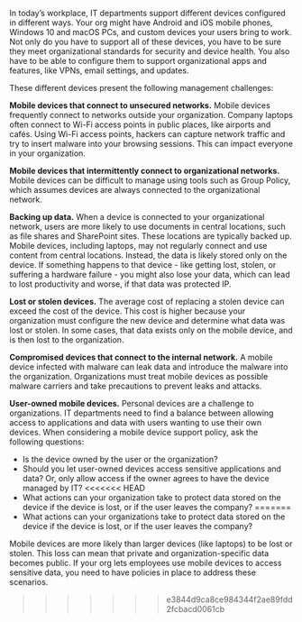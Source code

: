 In today’s workplace, IT departments support different devices configured in different ways. Your org might have Android and iOS mobile phones, Windows 10 and macOS PCs, and custom devices your users bring to work. Not only do you have to support all of these devices, you have to be sure they meet organizational standards for security and device health. You also have to be able to configure them to support organizational apps and features, like VPNs, email settings, and updates. 

These different devices present the following management challenges: 

**Mobile devices that connect to unsecured networks.** Mobile devices frequently connect to networks outside your organization. Company laptops often connect to Wi-Fi access points in public places, like airports and cafés. Using Wi-Fi access points, hackers can capture network traffic and try to insert malware into your browsing sessions. This can impact everyone in your organization.

**Mobile devices that intermittently connect to organizational networks.** Mobile devices can be difficult to manage using tools such as Group Policy, which assumes devices are always connected to the organizational network.

**Backing up data.** When a device is connected to your organizational network, users are more likely to use documents in central locations, such as file shares and SharePoint sites. These locations are typically backed up. Mobile devices, including laptops, may not regularly connect and use content from central locations. Instead, the data is likely stored only on the device. If something happens to that device - like getting lost, stolen, or suffering a hardware failure - you might also lose your data, which can lead to lost productivity and worse, if that data was protected IP.

**Lost or stolen devices.** The average cost of replacing a stolen device can exceed the cost of the device. This cost is higher because your organization must configure the new device and determine what data was lost or stolen. In some cases, that data exists only on the mobile device, and is then lost to the organization.

**Compromised devices that connect to the internal network.** A mobile device infected with malware can leak data and introduce the malware into the organization. Organizations must treat mobile devices as possible malware carriers and take precautions to prevent leaks and attacks.

**User-owned mobile devices.** Personal devices are a challenge to organizations. IT departments need to find a balance between allowing access to applications and data with users wanting to use their own devices. When considering a mobile device support policy, ask the following questions:
- Is the device owned by the user or the organization?
- Should you let user-owned devices access sensitive applications and data? Or, only allow access if the owner agrees to have the device managed by IT?
<<<<<<< HEAD
- What actions can your organization take to protect data stored on the device if the device is lost, or if the user leaves the company?
=======
- What actions can your organizations take to protect data stored on the device if the device is lost, or if the user leaves the company?

Mobile devices are more likely than larger devices (like laptops) to be lost or stolen. This loss can mean that private and organization-specific data becomes public. If your org lets employees use mobile devices to access sensitive data, you need to have policies in place to address these scenarios.
>>>>>>> e3844d9ca8ce984344f2ae89fdd2fcbacd0061cb
